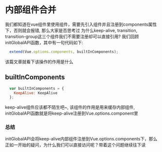 # 内部组件合并
我们都知道在vue组件里使用组件，需要先引入组件并且注册到components属性下，否则就会报错, 那么大家是否思考过<font-bold>
  为什么keep-alive, transition, transition-group这三个组件我们不需要注册却可以直接引用?
</font-bold>
我们回顾initGlobalAPI函数，其中有一句代码如下:

```js
  extend(Vue.options.components, builtInComponents);
```
该篇文章就看下该操作的作用是什么

## builtInComponents
```js
  var builtInComponents = {
    KeepAlive: KeepAlive
  };
```
keep-alive组件应该都不陌生吧~, 该组件的作用是用来缓存内部组件, initGlobalAPI函数就是将keep-alive注册到Vue.options.component里

### 总结
initGlobalAPI会将keep-alive内部组件注册到Vue.options.components下，那么正如一开始的疑问，<font-bold>为什么我们可以直接访问呢？</font-bold>带着这个问题继续往下读

<wx/>